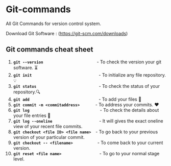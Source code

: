 # Git-commands
All Git Commands for version control system. 

Download Git Software : (https://git-scm.com/downloads)

## Git commands cheat sheet

1.  **`git --version`**&emsp;&emsp;&emsp;&emsp;&emsp;&emsp;&emsp;&emsp;&emsp;&emsp;&emsp;&emsp;- To check the version your git software. ⏳
2.  **`git init`**&emsp;&emsp;&emsp;&emsp;&emsp;&emsp;&emsp;&emsp;&emsp;&emsp;&emsp;&emsp;&emsp;&emsp;&emsp;- To initialize any file repository.💡
3.  **`git status`**&emsp;&emsp;&emsp;&emsp;&emsp;&emsp;&emsp;&emsp;&emsp;&emsp;&emsp;&emsp;&emsp;&emsp;- To check the status of your repository.🔍
4.  **`git add`**&emsp;&emsp;&emsp;&emsp;&emsp;&emsp;&emsp;&emsp;&emsp;&emsp;&emsp;&emsp;&emsp;&emsp;&emsp;&ensp;- To add your files 📂 
5.  **`git commit -m <commitaddress>`**&emsp;&emsp;&emsp;&ensp;- To address your commits. ❤
6.  **`git log`**&emsp;&emsp;&emsp;&emsp;&emsp;&emsp;&emsp;&emsp;&emsp;&emsp;&emsp;&emsp;&emsp;&emsp;&ensp;&nbsp;&emsp;- To check the details about your file entries 📑
7.  **`git log --oneline`**&emsp;&emsp;&emsp;&emsp;&emsp;&emsp;&emsp;&emsp;&emsp;&ensp;&emsp;- It will gives the exact oneline view of your recent file commits.
8.  **`git checkout <file ID> <file name>`**&emsp;- To go back to your previous version of your particular commit.
9.  **`git checkout -- <filename>`**&emsp;&emsp;&emsp;&emsp;&emsp;&ensp;- To come back to your current version.
10. **`git reset <file name>`**&emsp;&emsp;&emsp;&emsp;&emsp;&emsp;&emsp;&emsp;&ensp;- To go to your normal stage level.
